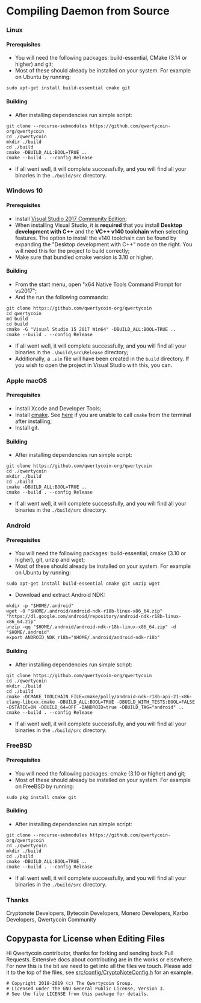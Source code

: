 # Compiling Daemon from Source

### Linux

#### Prerequisites

* You will need the following packages: build-essential, CMake \(3.14 or higher\) and git;
* Most of these should already be installed on your system. For example on Ubuntu by running:

```text
sudo apt-get install build-essential cmake git
```

#### Building

* After installing dependencies run simple script:

```text
git clone --recurse-submodules https://github.com/qwertycoin-org/qwertycoin
cd ./qwertycoin
mkdir ./build
cd ./build
cmake -DBUILD_ALL:BOOL=TRUE ..
cmake --build . --config Release
```

* If all went well, it will complete successfully, and you will find all your binaries in the `./build/src` directory.

### Windows 10

#### Prerequisites

* Install [Visual Studio 2017 Community Edition](https://www.visualstudio.com/thank-you-downloading-visual-studio/?sku=Community&rel=15&page=inlineinstall);
* When installing Visual Studio, it is **required** that you install **Desktop development with C++** and the **VC++ v140 toolchain** when selecting features. The option to install the v140 toolchain can be found by expanding the "Desktop development with C++" node on the right. You will need this for the project to build correctly;
* Make sure that bundled cmake version is 3.10 or higher.

#### Building

* From the start menu, open "x64 Native Tools Command Prompt for vs2017";
* And the run the following commands:

```text
git clone https://github.com/qwertycoin-org/qwertycoin
cd qwertycoin
md build
cd build
cmake -G "Visual Studio 15 2017 Win64" -DBUILD_ALL:BOOL=TRUE ..
cmake --build . --config Release
```

* If all went well, it will complete successfully, and you will find all your binaries in the `.\build\src\Release` directory;
* Additionally, a `.sln` file will have been created in the `build` directory. If you wish to open the project in Visual Studio with this, you can.

### Apple macOS

#### Prerequisites

* Install Xcode and Developer Tools;
* Install [cmake](https://cmake.org/). See [here](https://stackoverflow.com/questions/23849962/cmake-installer-for-mac-fails-to-create-usr-bin-symlinks) if you are unable to call `cmake` from the terminal after installing;
* Install git.

#### Building

* After installing dependencies run simple script:

```text
git clone https://github.com/qwertycoin-org/qwertycoin
cd ./qwertycoin
mkdir ./build
cd ./build
cmake -DBUILD_ALL:BOOL=TRUE ..
cmake --build . --config Release
```

* If all went well, it will complete successfully, and you will find all your binaries in the `./build/src` directory.

### Android

#### Prerequisites

* You will need the following packages: build-essential, cmake \(3.10 or higher\), git, unzip and wget;
* Most of these should already be installed on your system. For example on Ubuntu by running:

```text
sudo apt-get install build-essential cmake git unzip wget
```

* Download and extract Android NDK:

```text
mkdir -p "$HOME/.android"
wget -O "$HOME/.android/android-ndk-r18b-linux-x86_64.zip" "https://dl.google.com/android/repository/android-ndk-r18b-linux-x86_64.zip"
unzip -qq "$HOME/.android/android-ndk-r18b-linux-x86_64.zip" -d "$HOME/.android"
export ANDROID_NDK_r18b="$HOME/.android/android-ndk-r18b"
```

#### Building

* After installing dependencies run simple script:

```text
git clone https://github.com/qwertycoin-org/qwertycoin
cd ./qwertycoin
mkdir ./build
cd ./build
cmake -DCMAKE_TOOLCHAIN_FILE=cmake/polly/android-ndk-r18b-api-21-x86-clang-libcxx.cmake -DBUILD_ALL:BOOL=TRUE -DBUILD_WITH_TESTS:BOOL=FALSE -DSTATIC=ON -DBUILD_64=OFF -DANDROID=true -DBUILD_TAG="android" ..
cmake --build . --config Release
```

* If all went well, it will complete successfully, and you will find all your binaries in the `./build/src` directory.

### FreeBSD

#### Prerequisites

* You will need the following packages: cmake \(3.10 or higher\) and git;
* Most of these should already be installed on your system. For example on FreeBSD by running:

```text
sudo pkg install cmake git
```

#### Building

* After installing dependencies run simple script:

```text
git clone --recurse-submodules https://github.com/qwertycoin-org/qwertycoin
cd ./qwertycoin
mkdir ./build
cd ./build
cmake -DBUILD_ALL:BOOL=TRUE ..
cmake --build . --config Release
```

* If all went well, it will complete successfully, and you will find all your binaries in the `./build/src` directory.

### Thanks

Cryptonote Developers, Bytecoin Developers, Monero Developers, Karbo Developers, Qwertycoin Community

## Copypasta for License when Editing Files

Hi Qwertycoin contributor, thanks for forking and sending back Pull Requests. Extensive docs about contributing are in the works or elsewhere. For now this is the bit we need to get into all the files we touch. Please add it to the top of the files, see [src/config/CryptoNoteConfig.h](https://github.com/qwertycoin-org/qwertycoin/blob/master/src/config/CryptoNoteConfig.h) for an example.

```text
# Copyright 2018-2019 (c) The Qwertycoin Group.
# Licensed under the GNU General Public License, Version 3.
# See the file LICENSE from this package for details.
```

